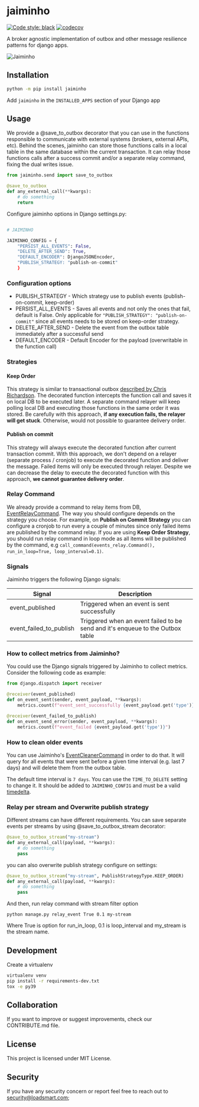 # jaiminho

[![Code style: black](https://img.shields.io/badge/code%20style-black-000000.svg)](https://github.com/python/black)
[![codecov](https://codecov.io/gh/loadsmart/jaiminho/branch/master/graph/badge.svg?token=gf7apAoU7A)](https://codecov.io/gh/loadsmart/jaiminho)

A broker agnostic implementation of outbox and other message resilience patterns for django apps. 

![Jaiminho](https://github.com/loadsmart/jaiminho/blob/master/docs/images/jaiminho.jpg?raw=true)

## Installation


```sh
python -m pip install jaiminho
```

Add `jaiminho` in the `INSTALLED_APPS` section of your Django app

## Usage

We provide a @save_to_outbox decorator that you can use in the functions responsible to communicate with external systems (brokers, external APIs, etc). 
Behind the scenes, jaiminho can store those functions calls in a local table in the same database within the current transaction. It can relay those functions calls after a success commit and/or a separate relay command, fixing the dual writes issue.

```python
from jaiminho.send import save_to_outbox

@save_to_outbox
def any_external_call(**kwargs):
    # do something
    return
```

Configure jaiminho options in Django settings.py:
```python

# JAIMINHO

JAIMINHO_CONFIG = {
    "PERSIST_ALL_EVENTS": False,
    "DELETE_AFTER_SEND": True,
    "DEFAULT_ENCODER": DjangoJSONEncoder,
    "PUBLISH_STRATEGY: "publish-on-commit"
    }

```

### Configuration options

- PUBLISH_STRATEGY - Which strategy use to publish events (publish-on-commit, keep-order)
- PERSIST_ALL_EVENTS - Saves all events and not only the ones that fail, default is False. Only applicable for `"PUBLISH_STRATEGY": "publish-on-commit"` since all events needs to be stored on keep-order strategy. 
- DELETE_AFTER_SEND - Delete the event from the outbox table immediately after a successful send
- DEFAULT_ENCODER - Default Encoder for the payload (overwritable in the function call)

### Strategies

#### Keep Order
This strategy is similar to transactional outbox [described by Chris Richardson](https://microservices.io/patterns/data/transactional-outbox.html). The decorated function intercepts the function call and saves it on local DB to be executed later. A separate command relayer will keep polling local DB and executing those functions in the same order it was stored. 
Be carefully with this approach, **if any execution fails, the relayer will get stuck**. Otherwise, would not possible to guarantee delivery order.  

#### Publish on commit

This strategy will always execute the decorated function after current transaction commit. With this approach, we don't depend on a relayer (separate process / cronjob) to execute the decorated function and deliver the message. Failed items will only be executed
through relayer. Despite we can decrease the delay to execute the decorated function with this approach, **we cannot guarantee delivery order**.


### Relay Command
We already provide a command to relay items from DB, [EventRelayCommand](https://github.com/loadsmart/jaiminho/tree/master/jaiminho/management/event_relay.py). The way you should configure depends on the strategy you choose. 
For example, on **Publish on Commit Strategy** you can configure a cronjob to run every a couple of minutes since only failed items are published by the command relay. If you are using **Keep Order Strategy**, you should run relay command in loop mode as all items will be published by the command, e.g `call_command(events_relay.Command(), run_in_loop=True, loop_interval=0.1)`.  



### Signals

Jaiminho triggers the following Django signals:

| Signal                  | Description                                                                   |
|-------------------------|--------------------------------------------------------------------------------|
| event_published         | Triggered when an event is sent successfully                                   |
| event_failed_to_publish | Triggered when an event failed to be send and it's enqueue to the Outbox table |


### How to collect metrics from Jaiminho?

You could use the Django signals triggered by Jaiminho to collect metrics. 
Consider the following code as example:

````python
from django.dispatch import receiver

@receiver(event_published)
def on_event_sent(sender, event_payload, **kwargs):
    metrics.count(f"event_sent_successfully {event_payload.get('type')}")

@receiver(event_failed_to_publish)
def on_event_send_error(sender, event_payload, **kwargs):
    metrics.count(f"event_failed {event_payload.get('type')}")

````

### How to clean older events

You can use Jaiminho's [EventCleanerCommand](https://github.com/loadsmart/jaiminho/tree/master/jaiminho/management/event_cleaner.py) in order to do that. It will query for all events that were sent before a given time interval (e.g. last 7 days) and will delete them from the outbox table.

The default time interval is `7 days`. You can use the `TIME_TO_DELETE` setting to change it. It should be added to `JAIMINHO_CONFIG` and must be a valid [timedelta](https://docs.python.org/3/library/datetime.html#timedelta-objects).

### Relay per stream and Overwrite publish strategy

Different streams can have different requirements. You can save separate events per streams by using @save_to_outbox_stream decorator:

````python
@save_to_outbox_stream("my-stream")
def any_external_call(payload, **kwargs):
    # do something
    pass
````

you can also overwrite publish strategy configure on settings:

````python
@save_to_outbox_stream("my-stream", PublishStrategyType.KEEP_ORDER)
def any_external_call(payload, **kwargs):
    # do something
    pass
````

And then, run relay command with stream filter option
````shell
python manage.py relay_event True 0.1 my-stream
````

Where True is option for run_in_loop, 0.1 is loop_interval and my_stream is the stream name.


## Development

Create a virtualenv

```bash
virtualenv venv
pip install -r requirements-dev.txt
tox -e py39
```
## Collaboration

If you want to improve or suggest improvements, check our CONTRIBUTE.md file.


## License

This project is licensed under MIT License.

## Security

If you have any security concern or report feel free to reach out to security@loadsmart.com;
